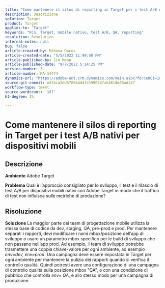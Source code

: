 ```yaml
---
title: "Come mantenere il silos di reporting in Target per i test A/B nativi per dispositivi mobili"
description: Descrizione
solution: Target
product: Target
applies-to: "Target"
keywords: "KCS, Target, mobile nativo, test A/B, QA, reporting"
resolution: Resolution
internal-notes: null
bug: false
article-created-by: Mihnea Docea
article-created-date: "5/5/2022 11:49:08 PM"
article-published-by: Jim Menn
article-published-date: "9/7/2022 5:14:25 PM"
version-number: 3
article-number: KA-14474
dynamics-url: "https://adobe-ent.crm.dynamics.com/main.aspx?forceUCI=1&pagetype=entityrecord&etn=knowledgearticle&id=5a7119f3-cdcc-ec11-a7b5-6045bd00dbbc"
source-git-commit: e8f4ca2dd578944d4fe399074fab461de88ad247
workflow-type: tm+mt
source-wordcount: '187'
ht-degree: 1%

---
```


# Come mantenere il silos di reporting in Target per i test A/B nativi per dispositivi mobili

## Descrizione


<b>Ambiente</b>
Adobe Target

<b>Problema</b>
Qual è l’approccio consigliato per lo sviluppo, il test e il rilascio di test A/B per dispositivi mobili nativi con Adobe Target in modo che il traffico di test non influisca sulle metriche di produzione?


## Risoluzione


<b>Soluzione</b>
La maggior parte dei team di progettazione mobile utilizza la stessa base di codice da dev, staging, QA, pre-prod e prod.
Per mantenere separati i rapporti, devi modificare i nomi mbox/posizione dell’app di sviluppo o usare un parametro mbox specifico per le build di sviluppo che non passano nell’app prod.
Ad esempio, il team di sviluppo potrebbe trasmettere una coppia chiave-valore per ogni ambiente, ad esempio *env=dev, env=prod*.
Una campagna deve essere impostata in Target per ogni ambiente per mantenere la pulizia dei rapporti quando si verifica il controllo qualità.
Quindi potresti avere una configurazione di una campagna di controllo qualità sulla posizione mbox &quot;QA&quot;, o con una condizione di pubblico che controlla *env= QA*, e allo stesso modo per una campagna di produzione.
